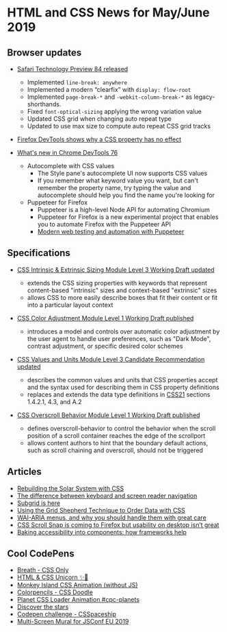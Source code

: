 # HTML and CSS News for May/June 2019

Browser updates
---
- [Safari Technology Preview 84 released](https://developer.apple.com/safari/technology-preview/release-notes/)
    + Implemented `line-break: anywhere`
    + Implemented a modern “clearfix” with `display: flow-root`
    + Implemented `page-break-*` and `-webkit-column-break-*` as legacy-shorthands.
    + Fixed `font-optical-sizing` applying the wrong variation value
    + Updated CSS grid when changing auto repeat type
    + Updated to use max size to compute auto repeat CSS grid tracks

- [Firefox DevTools shows why a CSS property has no effect](https://twitter.com/nicolaschevobbe/status/1135798960361263104)

- [What's new in Chrome DevTools 76](https://developers.google.com/web/updates/2019/05/devtools)
    + Autocomplete with CSS values
        * The Style pane's autocomplete UI now supports CSS values
        * If you remember what keyword value you want, but can't remember the property name, try typing the value and autocomplete should help you find the name you're looking for
    + Puppeteer for Firefox
      * Puppeteer is a high-level Node API for automating Chromium
      * Puppeteer for Firefox is a new experimental project that enables you to automate Firefox with the Puppeteer API
      * [Modern web testing and automation with Puppeteer](https://youtu.be/MbnATLCuKI4)

Specifications
---
- [CSS Intrinsic & Extrinsic Sizing Module Level 3 Working Draft updated](https://www.w3.org/TR/css-sizing-3/)
    + extends the CSS sizing properties with keywords that represent content-based "intrinsic" sizes and context-based "extrinsic" sizes
    + allows CSS to more easily describe boxes that fit their content or fit into a particular layout context

- [CSS Color Adjustment Module Level 1 Working Draft published](https://www.w3.org/TR/css-color-adjust-1/)
    + introduces a model and controls over automatic color adjustment by the user agent to handle user preferences, such as "Dark Mode", contrast adjustment, or specific desired color schemes

- [CSS Values and Units Module Level 3 Candidate Recommendation updated](https://www.w3.org/TR/css-values-3/)
    + describes the common values and units that CSS properties accept and the syntax used for describing them in CSS property definitions
    + replaces and extends the data type definitions in [CSS21](https://www.w3.org/TR/CSS2/) sections 1.4.2.1, 4.3, and A.2

- [CSS Overscroll Behavior Module Level 1 Working Draft published](https://www.w3.org/TR/css-overscroll-1/)
    + defines overscroll-behavior to control the behavior when the scroll position of a scroll container reaches the edge of the scrollport
    + allows content authors to hint that the boundary default actions, such as scroll chaining and overscroll, should not be triggered

Articles
---
- [Rebuilding the Solar System with CSS](https://codepen.io/robdimarzo/post/rebuilding-the-solar-system-with-css)
- [The difference between keyboard and screen reader navigation](https://tink.uk/the-difference-between-keyboard-and-screen-reader-navigation/)
- [Subgrid is here](https://css-irl.info/subgrid-is-here/)
- [Using the Grid Shepherd Technique to Order Data with CSS](https://css-tricks.com/using-the-grid-shepherd-technique-to-order-data-with-css/)
- [WAI-ARIA menus, and why you should handle them with great care](https://marcozehe.wordpress.com/2019/05/30/wai-aria-menus-use-with-care/)
- [CSS Scroll Snap is coming to Firefox but usability on desktop isn’t great](https://webplatform.news/issues/2019-06-05)
- [Baking accessibility into components: how frameworks help ](https://hiddedevries.nl/en/blog/2019-05-24-baking-accessibility-into-components-how-frameworks-help)

## Cool CodePens

- [Breath - CSS Only](https://codepen.io/sandrina-p/pen/wbjXgX)
- [HTML & CSS Unicorn ✨🦄](https://codepen.io/alexalala/pen/xmjRoo)
- [Monkey Island CSS Animation (without JS)](https://codepen.io/manz/pen/wBZvoE)
- [Colorpencils - CSS Doodle](https://codepen.io/aragakey/pen/pmWwbx)
- [Planet CSS Loader Animation #cpc-planets](https://codepen.io/rafaelavlucas/pen/wbrdez)
- [Discover the stars](https://codepen.io/christinastep/full/yWyKVO)
- [Codepen challenge - CSSpaceship](https://codepen.io/medrupaloscil/full/NVOKBa)
- [Multi-Screen Mural for JSConf EU 2019](https://codepen.io/ilithya/pen/zXRXbM)